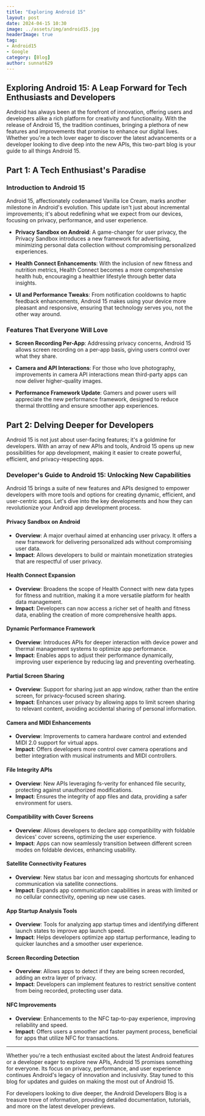 ```yaml
---
title: "Exploring Android 15"
layout: post
date: 2024-04-15 10:30
image: ../assets/img/android15.jpg
headerImage: true
tag:
- Android15
- Google
category: [Blog]
author: sunnat629
---
```


## Exploring Android 15: A Leap Forward for Tech Enthusiasts and Developers

Android has always been at the forefront of innovation, offering users and developers alike a rich platform for creativity and functionality. With the release of Android 15, the tradition continues, bringing a plethora of new features and improvements that promise to enhance our digital lives. Whether you're a tech lover eager to discover the latest advancements or a developer looking to dive deep into the new APIs, this two-part blog is your guide to all things Android 15.

## Part 1: A Tech Enthusiast's Paradise

### Introduction to Android 15

Android 15, affectionately codenamed Vanilla Ice Cream, marks another milestone in Android's evolution. This update isn't just about incremental improvements; it's about redefining what we expect from our devices, focusing on privacy, performance, and user experience.

- **Privacy Sandbox on Android**: A game-changer for user privacy, the Privacy Sandbox introduces a new framework for advertising, minimizing personal data collection without compromising personalized experiences.

- **Health Connect Enhancements**: With the inclusion of new fitness and nutrition metrics, Health Connect becomes a more comprehensive health hub, encouraging a healthier lifestyle through better data insights.

- **UI and Performance Tweaks**: From notification cooldowns to haptic feedback enhancements, Android 15 makes using your device more pleasant and responsive, ensuring that technology serves you, not the other way around.

### Features That Everyone Will Love

- **Screen Recording Per-App**: Addressing privacy concerns, Android 15 allows screen recording on a per-app basis, giving users control over what they share.

- **Camera and API Interactions**: For those who love photography, improvements in camera API interactions mean third-party apps can now deliver higher-quality images.

- **Performance Framework Update**: Gamers and power users will appreciate the new performance framework, designed to reduce thermal throttling and ensure smoother app experiences.



## Part 2: Delving Deeper for Developers

Android 15 is not just about user-facing features; it's a goldmine for developers. With an array of new APIs and tools, Android 15 opens up new possibilities for app development, making it easier to create powerful, efficient, and privacy-respecting apps.

### Developer's Guide to Android 15: Unlocking New Capabilities

Android 15 brings a suite of new features and APIs designed to empower developers with more tools and options for creating dynamic, efficient, and user-centric apps. Let's dive into the key developments and how they can revolutionize your Android app development process.

#### Privacy Sandbox on Android

- **Overview**: A major overhaul aimed at enhancing user privacy. It offers a new framework for delivering personalized ads without compromising user data.
- **Impact**: Allows developers to build or maintain monetization strategies that are respectful of user privacy.

#### Health Connect Expansion

- **Overview**: Broadens the scope of Health Connect with new data types for fitness and nutrition, making it a more versatile platform for health data management.
- **Impact**: Developers can now access a richer set of health and fitness data, enabling the creation of more comprehensive health apps.

#### Dynamic Performance Framework

- **Overview**: Introduces APIs for deeper interaction with device power and thermal management systems to optimize app performance.
- **Impact**: Enables apps to adjust their performance dynamically, improving user experience by reducing lag and preventing overheating.

#### Partial Screen Sharing

- **Overview**: Support for sharing just an app window, rather than the entire screen, for privacy-focused screen sharing.
- **Impact**: Enhances user privacy by allowing apps to limit screen sharing to relevant content, avoiding accidental sharing of personal information.

#### Camera and MIDI Enhancements

- **Overview**: Improvements to camera hardware control and extended MIDI 2.0 support for virtual apps.
- **Impact**: Offers developers more control over camera operations and better integration with musical instruments and MIDI controllers.

#### File Integrity APIs

- **Overview**: New APIs leveraging fs-verity for enhanced file security, protecting against unauthorized modifications.
- **Impact**: Ensures the integrity of app files and data, providing a safer environment for users.

#### Compatibility with Cover Screens

- **Overview**: Allows developers to declare app compatibility with foldable devices' cover screens, optimizing the user experience.
- **Impact**: Apps can now seamlessly transition between different screen modes on foldable devices, enhancing usability.

#### Satellite Connectivity Features

- **Overview**: New status bar icon and messaging shortcuts for enhanced communication via satellite connections.
- **Impact**: Expands app communication capabilities in areas with limited or no cellular connectivity, opening up new use cases.

#### App Startup Analysis Tools

- **Overview**: Tools for analyzing app startup times and identifying different launch states to improve app launch speed.
- **Impact**: Helps developers optimize app startup performance, leading to quicker launches and a smoother user experience.

#### Screen Recording Detection

- **Overview**: Allows apps to detect if they are being screen recorded, adding an extra layer of privacy.
- **Impact**: Developers can implement features to restrict sensitive content from being recorded, protecting user data.

#### NFC Improvements

- **Overview**: Enhancements to the NFC tap-to-pay experience, improving reliability and speed.
- **Impact**: Offers users a smoother and faster payment process, beneficial for apps that utilize NFC for transactions.

---

Whether you're a tech enthusiast excited about the latest Android features or a developer eager to explore new APIs, Android 15 promises something for everyone. Its focus on privacy, performance, and user experience continues Android's legacy of innovation and inclusivity. Stay tuned to this blog for updates and guides on making the most out of Android 15.

For developers looking to dive deeper, the Android Developers Blog is a treasure trove of information, providing detailed documentation, tutorials, and more on the latest developer previews.